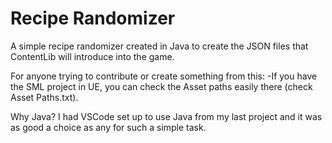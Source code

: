 # Recipe Randomizer

A simple recipe randomizer created in Java to create the JSON files that ContentLib will introduce into the game.

For anyone trying to contribute or create something from this:
-If you have the SML project in UE, you can check the Asset paths easily there (check Asset Paths.txt).

Why Java? I had VSCode set up to use Java from my last project and it was as good a choice as any for such a simple task.